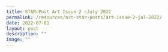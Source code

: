```yaml
---
title: STAR–Post Art Issue 2 –July 2022
permalink: /resources/art-star-posts/art-issue-2-jul-2022/
date: 2022-07-01
layout: post
description: ""
image: ""
---
```

